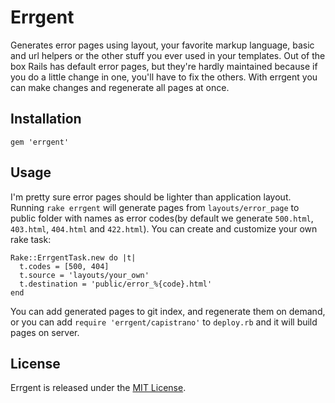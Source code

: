 # Errgent

Generates error pages using layout, your favorite markup language, basic and url
helpers or the other stuff you ever used in your templates. Out of the box Rails
has default error pages, but they're hardly maintained because if you do a
little change in one, you'll have to fix the others. With errgent you can make
changes and regenerate all pages at once.

## Installation

    gem 'errgent'

## Usage

I'm pretty sure error pages should be lighter than application layout. Running
`rake errgent` will generate pages from `layouts/error_page` to public folder
with names as error codes(by default we generate `500.html`, `403.html`,
`404.html` and `422.html`). You can create and customize your own rake task:

    Rake::ErrgentTask.new do |t|
      t.codes = [500, 404]
      t.source = 'layouts/your_own'
      t.destination = 'public/error_%{code}.html'
    end

You can add generated pages to git index, and regenerate them on demand, or you
can add `require 'errgent/capistrano'` to `deploy.rb` and it will build pages on
server.

## License

Errgent is released under the [MIT License](http://www.opensource.org/licenses/MIT).
